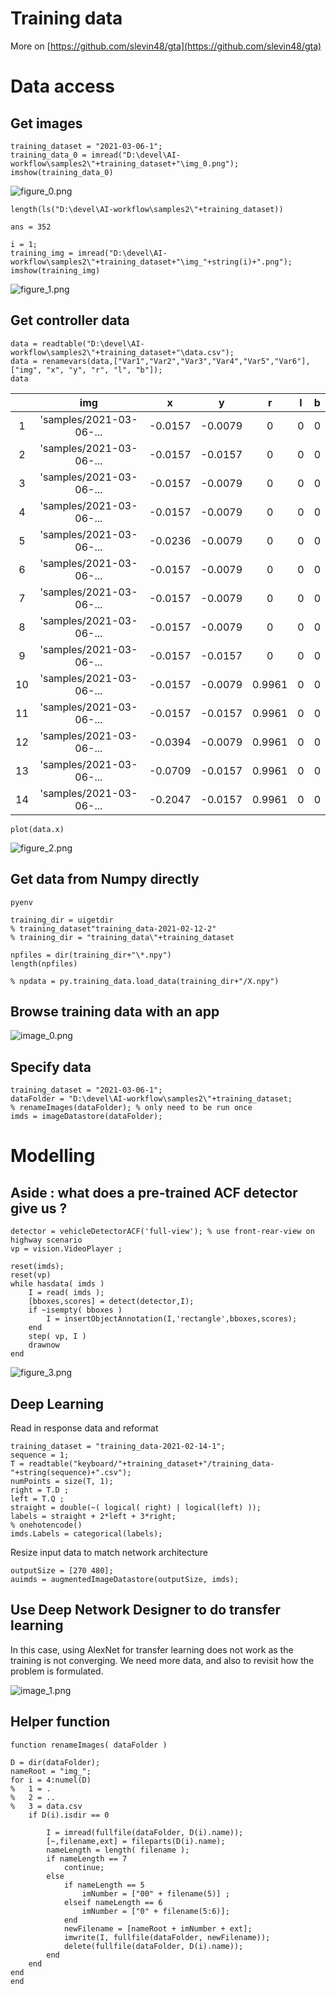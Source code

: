 # Training data 


More on [https://github.com/slevin48/gta](https://github.com/slevin48/gta) 


# Data access
## Get images

```matlab:Code
training_dataset = "2021-03-06-1";
training_data_0 = imread("D:\devel\AI-workflow\samples2\"+training_dataset+"\img_0.png");
imshow(training_data_0)
```


![figure_0.png](training_data_images/figure_0.png)


```matlab:Code
length(ls("D:\devel\AI-workflow\samples2\"+training_dataset))
```


```text:Output
ans = 352
```


```matlab:Code
i = 1;
training_img = imread("D:\devel\AI-workflow\samples2\"+training_dataset+"\img_"+string(i)+".png");
imshow(training_img)
```


![figure_1.png](training_data_images/figure_1.png)

## Get controller data

```matlab:Code
data = readtable("D:\devel\AI-workflow\samples2\"+training_dataset+"\data.csv");
data = renamevars(data,["Var1","Var2","Var3","Var4","Var5","Var6"],["img", "x", "y", "r", "l", "b"]);
data
```

| |img|x|y|r|l|b|
|:--:|:--:|:--:|:--:|:--:|:--:|:--:|
|1|'samples/2021-03-06-...|-0.0157|-0.0079|0|0|0|
|2|'samples/2021-03-06-...|-0.0157|-0.0157|0|0|0|
|3|'samples/2021-03-06-...|-0.0157|-0.0079|0|0|0|
|4|'samples/2021-03-06-...|-0.0157|-0.0079|0|0|0|
|5|'samples/2021-03-06-...|-0.0236|-0.0079|0|0|0|
|6|'samples/2021-03-06-...|-0.0157|-0.0079|0|0|0|
|7|'samples/2021-03-06-...|-0.0157|-0.0079|0|0|0|
|8|'samples/2021-03-06-...|-0.0157|-0.0079|0|0|0|
|9|'samples/2021-03-06-...|-0.0157|-0.0157|0|0|0|
|10|'samples/2021-03-06-...|-0.0157|-0.0079|0.9961|0|0|
|11|'samples/2021-03-06-...|-0.0157|-0.0157|0.9961|0|0|
|12|'samples/2021-03-06-...|-0.0394|-0.0079|0.9961|0|0|
|13|'samples/2021-03-06-...|-0.0709|-0.0157|0.9961|0|0|
|14|'samples/2021-03-06-...|-0.2047|-0.0157|0.9961|0|0|


```matlab:Code
plot(data.x)
```


![figure_2.png](training_data_images/figure_2.png)

## Get data from Numpy directly

```matlab:Code
pyenv
```


```matlab:Code
training_dir = uigetdir
% training_dataset"training_data-2021-02-12-2"
% training_dir = "training_data\"+training_dataset
```


```matlab:Code
npfiles = dir(training_dir+"\*.npy")
length(npfiles)
```


```matlab:Code
% npdata = py.training_data.load_data(training_dir+"/X.npy")
```

## Browse training data with an app


![image_0.png](training_data_images/image_0.png)


## Specify data

```matlab:Code
training_dataset = "2021-03-06-1";
dataFolder = "D:\devel\AI-workflow\samples2\"+training_dataset;
% renameImages(dataFolder); % only need to be run once
imds = imageDatastore(dataFolder);
```

# Modelling
## Aside : what does a pre-trained ACF detector give us ?

```matlab:Code
detector = vehicleDetectorACF('full-view'); % use front-rear-view on highway scenario
vp = vision.VideoPlayer ;

reset(imds);
reset(vp)
while hasdata( imds )
    I = read( imds );
    [bboxes,scores] = detect(detector,I);
    if ~isempty( bboxes )
        I = insertObjectAnnotation(I,'rectangle',bboxes,scores);
    end
    step( vp, I )
    drawnow
end 
```


![figure_3.png](training_data_images/figure_3.png)

## Deep Learning


Read in response data and reformat 



```matlab:Code
training_dataset = "training_data-2021-02-14-1";
sequence = 1;
T = readtable("keyboard/"+training_dataset+"/training_data-"+string(sequence)+".csv");
numPoints = size(T, 1);
right = T.D ;
left = T.Q ;
straight = double(~( logical( right) | logical(left) ));
labels = straight + 2*left + 3*right; 
% onehotencode()
imds.Labels = categorical(labels);
```



Resize input data to match network architecture



```matlab:Code
outputSize = [270 480];
auimds = augmentedImageDatastore(outputSize, imds);
```

## Use Deep Network Designer to do transfer learning


In this case, using AlexNet for transfer learning does not work as the training is not converging. We need more data, and also to revisit how the problem is formulated. 




![image_1.png](training_data_images/image_1.png)


## Helper function

```matlab:Code
function renameImages( dataFolder )

D = dir(dataFolder);
nameRoot = "img_";
for i = 4:numel(D) 
%   1 = .    
%   2 = ..
%   3 = data.csv
    if D(i).isdir == 0
        
        I = imread(fullfile(dataFolder, D(i).name));
        [~,filename,ext] = fileparts(D(i).name);
        nameLength = length( filename );
        if nameLength == 7
            continue;
        else
            if nameLength == 5
                imNumber = ["00" + filename(5)] ;
            elseif nameLength == 6
                imNumber = ["0" + filename(5:6)];                
            end
            newFilename = [nameRoot + imNumber + ext];
            imwrite(I, fullfile(dataFolder, newFilename));
            delete(fullfile(dataFolder, D(i).name));
        end
    end
end
end
```

